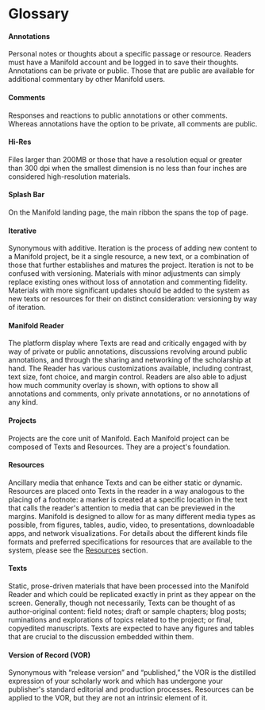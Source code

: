# Glossary

<!-- 
#### Accessibility
TKTKTK
Speaks to gen. def. and points toward the metadata section. 
-->

<!--
#### Administrative Rights
See `Rights` in this section.
-->

#### Annotations
Personal notes or thoughts about a specific passage or resource. Readers must have a Manifold account and be logged in to save their thoughts. Annotations can be private or public. Those that are public are available for additional commentary by other Manifold users.

#### Comments
Responses and reactions to public annotations or other comments. Whereas annotations have the option to be private, all comments are public.

<!-- 
#### Drafts
TKTKTK
No copy editing? No peer review? Both? More? 
-->

#### Hi-Res
Files larger than 200MB or those that have a resolution equal or greater than 300 dpi when the smallest dimension is no less than four inches are considered high-resolution materials.

#### Splash Bar
On the Manifold landing page, the main ribbon the spans the top of page.

#### Iterative
Synonymous with additive. Iteration is the process of adding new content to a Manifold project, be it a single resource, a new text, or a combination of those that further establishes and matures the project. Iteration is not to be confused with versioning. Materials with minor adjustments can simply replace existing ones without loss of annotation and commenting fidelity. Materials with more significant updates should be added to the system as new texts or resources for their on distinct consideration: versioning by way of iteration.

#### Manifold Reader
The platform display where Texts are read and critically engaged with by way of private or public annotations, discussions revolving around public annotations, and through the sharing and networking of the scholarship at hand. The Reader has various customizations available, including contrast, text size, font choice, and margin control. Readers are also able to adjust how much community overlay is shown, with options to show all annotations and comments, only private annotations, or no annotations of any kind.

#### Projects
Projects are the core unit of Manifold. Each Manifold project can be composed of Texts and Resources. They are a project's foundation.

<!-- 
#### Release Version
TKTKTK
The edition of the project that is produced as a book in both physical and electronic mediums. 
-->

#### Resources
Ancillary media that enhance Texts and can be either static or dynamic. Resources are placed onto Texts in the reader in a way analogous to the placing of a footnote: a marker is created at a specific location in the text that calls the reader's attention to media that can be previewed in the margins. Manifold is designed to allow for as many different media types as possible, from figures, tables, audio, video, to presentations, downloadable apps, and network visualizations. For details about the different kinds file formats and preferred specifications for resources that are available to the system, please see the [Resources](/contents/readers/resources.md) section.

<!-- 
#### Rights
Administrative and author rights. Others? 
-->

<!-- 
#### Samples
TKTKTK
Revised and ready for submission for the VOR process. This may be wholly unnecessary. 
-->

#### Texts
Static, prose-driven materials that have been processed into the Manifold Reader and which could be replicated exactly in print as they appear on the screen. Generally, though not necessarily, Texts can be thought of as author-original content: field notes; draft or sample chapters; blog posts; ruminations and explorations of topics related to the project; or final, copyedited manuscripts. Texts are expected to have any figures and tables that are crucial to the discussion embedded within them.

#### Version of Record (VOR)
Synonymous with “release version” and “published,” the VOR is the distilled expression of your scholarly work and which has undergone your publisher's standard editorial and production processes. Resources can be applied to the VOR, but they are not an intrinsic element of it.
